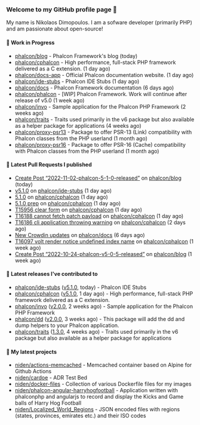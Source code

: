 ### Welcome to my GitHub profile page 👋

My name is Nikolaos Dimopoulos. I am a sofware developer (primarily PHP) and am passionate about open-source!

#### 👷 Work in Progress

- [phalcon/blog](https://github.com/phalcon/blog) - Phalcon Framework&#39;s blog (today)
- [phalcon/cphalcon](https://github.com/phalcon/cphalcon) - High performance, full-stack PHP framework delivered as a C extension. (1 day ago)
- [phalcon/docs-app](https://github.com/phalcon/docs-app) - Official Phalcon documentation website. (1 day ago)
- [phalcon/ide-stubs](https://github.com/phalcon/ide-stubs) - Phalcon IDE Stubs (1 day ago)
- [phalcon/docs](https://github.com/phalcon/docs) - Phalcon Framework documentation (6 days ago)
- [phalcon/phalcon](https://github.com/phalcon/phalcon) - [WIP] Phalcon Framework. Work will continue after release of v5.0 (1 week ago)
- [phalcon/invo](https://github.com/phalcon/invo) - Sample application for the Phalcon PHP Framework (2 weeks ago)
- [phalcon/traits](https://github.com/phalcon/traits) - Traits used primarily in the v6 package but also available as a helper package for applications (4 weeks ago)
- [phalcon/proxy-psr13](https://github.com/phalcon/proxy-psr13) - Package to offer PSR-13 (Link) compatibility with Phalcon classes from the PHP userland (1 month ago)
- [phalcon/proxy-psr16](https://github.com/phalcon/proxy-psr16) - Package to offer PSR-16 (Cache) compatibility with Phalcon classes from the PHP userland (1 month ago)

#### 🔨 Latest Pull Requests I published

- [Create Post “2022-11-02-phalcon-5-1-0-released”](https://github.com/phalcon/blog/pull/518) on [phalcon/blog](https://github.com/phalcon/blog) (today)
- [v5.1.0](https://github.com/phalcon/ide-stubs/pull/81) on [phalcon/ide-stubs](https://github.com/phalcon/ide-stubs) (1 day ago)
- [5.1.0](https://github.com/phalcon/cphalcon/pull/16193) on [phalcon/cphalcon](https://github.com/phalcon/cphalcon) (1 day ago)
- [5.1.0 prep](https://github.com/phalcon/cphalcon/pull/16192) on [phalcon/cphalcon](https://github.com/phalcon/cphalcon) (1 day ago)
- [T15956 clear form](https://github.com/phalcon/cphalcon/pull/16191) on [phalcon/cphalcon](https://github.com/phalcon/cphalcon) (1 day ago)
- [T16188 cannot fetch patch payload](https://github.com/phalcon/cphalcon/pull/16190) on [phalcon/cphalcon](https://github.com/phalcon/cphalcon) (1 day ago)
- [T16186 cli application throwing warning](https://github.com/phalcon/cphalcon/pull/16189) on [phalcon/cphalcon](https://github.com/phalcon/cphalcon) (2 days ago)
- [New Crowdin updates](https://github.com/phalcon/docs/pull/3100) on [phalcon/docs](https://github.com/phalcon/docs) (6 days ago)
- [T16097 volt render notice undefined index name](https://github.com/phalcon/cphalcon/pull/16187) on [phalcon/cphalcon](https://github.com/phalcon/cphalcon) (1 week ago)
- [Create Post “2022-10-24-phalcon-v5-0-5-released”](https://github.com/phalcon/blog/pull/516) on [phalcon/blog](https://github.com/phalcon/blog) (1 week ago)

#### 🔭 Latest releases I've contributed to

- [phalcon/ide-stubs](https://github.com/phalcon/ide-stubs) ([v5.1.0](https://github.com/phalcon/ide-stubs/releases/tag/v5.1.0), today) - Phalcon IDE Stubs
- [phalcon/cphalcon](https://github.com/phalcon/cphalcon) ([v5.1.0](https://github.com/phalcon/cphalcon/releases/tag/v5.1.0), 1 day ago) - High performance, full-stack PHP framework delivered as a C extension.
- [phalcon/invo](https://github.com/phalcon/invo) ([v2.0.0](https://github.com/phalcon/invo/releases/tag/v2.0.0), 2 weeks ago) - Sample application for the Phalcon PHP Framework
- [phalcon/dd](https://github.com/phalcon/dd) ([v2.0.0](https://github.com/phalcon/dd/releases/tag/v2.0.0), 3 weeks ago) - This package will add the dd and dump helpers to your Phalcon application.
- [phalcon/traits](https://github.com/phalcon/traits) ([1.3.0](https://github.com/phalcon/traits/releases/tag/1.3.0), 4 weeks ago) - Traits used primarily in the v6 package but also available as a helper package for applications

#### 🌱 My latest projects

- [niden/actions-memcached](https://github.com/niden/actions-memcached) - Memcached container based on Alpine for Github Actions
- [niden/cardoe](https://github.com/niden/cardoe) - ADR Test Bed
- [niden/docker-files](https://github.com/niden/docker-files) - Collection of various Dockerfile files for my images
- [niden/phalcon-angular-harryhogfootball](https://github.com/niden/phalcon-angular-harryhogfootball) - Application written with phalconphp and angularjs to record and display the Kicks and Game balls of Harry Hog Football
- [niden/Localized_World_Regions](https://github.com/niden/Localized_World_Regions) - JSON encoded files with regions (states, provinces, emirates etc.) and their ISO codes


